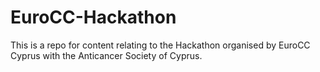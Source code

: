# EuroCC-Hackathon
This is a repo for content relating to the Hackathon organised by EuroCC Cyprus with the Anticancer Society of Cyprus.
